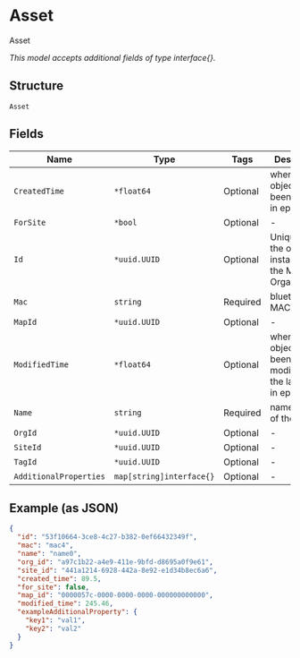 
# Asset

Asset

*This model accepts additional fields of type interface{}.*

## Structure

`Asset`

## Fields

| Name | Type | Tags | Description |
|  --- | --- | --- | --- |
| `CreatedTime` | `*float64` | Optional | when the object has been created, in epoch |
| `ForSite` | `*bool` | Optional | - |
| `Id` | `*uuid.UUID` | Optional | Unique ID of the object instance in the Mist Organnization |
| `Mac` | `string` | Required | bluetooth MAC |
| `MapId` | `*uuid.UUID` | Optional | - |
| `ModifiedTime` | `*float64` | Optional | when the object has been modified for the last time, in epoch |
| `Name` | `string` | Required | name / label of the device |
| `OrgId` | `*uuid.UUID` | Optional | - |
| `SiteId` | `*uuid.UUID` | Optional | - |
| `TagId` | `*uuid.UUID` | Optional | - |
| `AdditionalProperties` | `map[string]interface{}` | Optional | - |

## Example (as JSON)

```json
{
  "id": "53f10664-3ce8-4c27-b382-0ef66432349f",
  "mac": "mac4",
  "name": "name0",
  "org_id": "a97c1b22-a4e9-411e-9bfd-d8695a0f9e61",
  "site_id": "441a1214-6928-442a-8e92-e1d34b8ec6a6",
  "created_time": 89.5,
  "for_site": false,
  "map_id": "0000057c-0000-0000-0000-000000000000",
  "modified_time": 245.46,
  "exampleAdditionalProperty": {
    "key1": "val1",
    "key2": "val2"
  }
}
```

